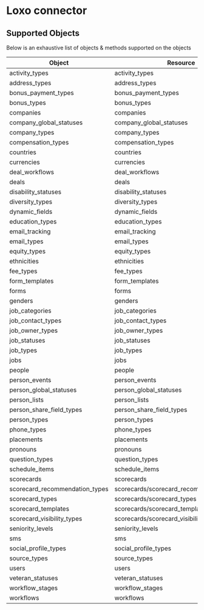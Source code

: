 # Loxo connector


## Supported Objects 
Below is an exhaustive list of objects & methods supported on the objects


| Object                                    | Resource                                 | Method     |
| ----------------------------------------- | ---------------------------------------- | ---------- |
| activity_types                            | activity_types                           | read       |
| address_types                             | address_types                            | read       |
| bonus_payment_types                       | bonus_payment_types                      | read       |
| bonus_types                               | bonus_types                              | read       |
| companies                                 | companies                                | read       |
| company_global_statuses                   | company_global_statuses                  | read       |
| company_types                             | company_types                            | read       |
| compensation_types                        | compensation_types                       | read       |
| countries                                 | countries                                | read       |
| currencies                                | currencies                               | read       |
| deal_workflows                            | deal_workflows                           | read       |
| deals                                     | deals                                    | read       |
| disability_statuses                       | disability_statuses                      | read       |
| diversity_types                           | diversity_types                          | read       |
| dynamic_fields                            | dynamic_fields                           | read       |
| education_types                           | education_types                          | read       |
| email_tracking                            | email_tracking                           | read       |
| email_types                               | email_types                              | read       |
| equity_types                              | equity_types                             | read       |
| ethnicities                               | ethnicities                              | read       |
| fee_types                                 | fee_types                                | read       |
| form_templates                            | form_templates                           | read       |
| forms                                     | forms                                    | read       |
| genders                                   | genders                                  | read       |
| job_categories                            | job_categories                           | read       |
| job_contact_types                         | job_contact_types                        | read       |
| job_owner_types                           | job_owner_types                          | read       |
| job_statuses                              | job_statuses                             | read       |
| job_types                                 | job_types                                | read       |
| jobs                                      | jobs                                     | read       |
| people                                    | people                                   | read       |
| person_events                             | person_events                            | read       |
| person_global_statuses                    | person_global_statuses                   | read       |
| person_lists                              | person_lists                             | read       |
| person_share_field_types                  | person_share_field_types                 | read       |
| person_types                              | person_types                             | read       |
| phone_types                               | phone_types                              | read       |
| placements                                | placements                               | read       |
| pronouns                                  | pronouns                                 | read       |
| question_types                            | question_types                           | read       |
| schedule_items                            | schedule_items                           | read       |
| scorecards                                | scorecards                               | read       |
| scorecard_recommendation_types            | scorecards/scorecard_recommendation_types| read       |
| scorecard_types                           | scorecards/scorecard_types               | read       |
| scorecard_templates                       | scorecards/scorecard_templates           | read       |
| scorecard_visibility_types                | scorecards/scorecard_visibility_types    | read       |
| seniority_levels                          | seniority_levels                         | read       |
| sms                                       | sms                                      | read       |
| social_profile_types                      | social_profile_types                     | read       |
| source_types                              | source_types                             | read       |
| users                                     | users                                    | read       |
| veteran_statuses                          | veteran_statuses                         | read       |
| workflow_stages                           | workflow_stages                          | read       |
| workflows                                 | workflows                                | read       |
